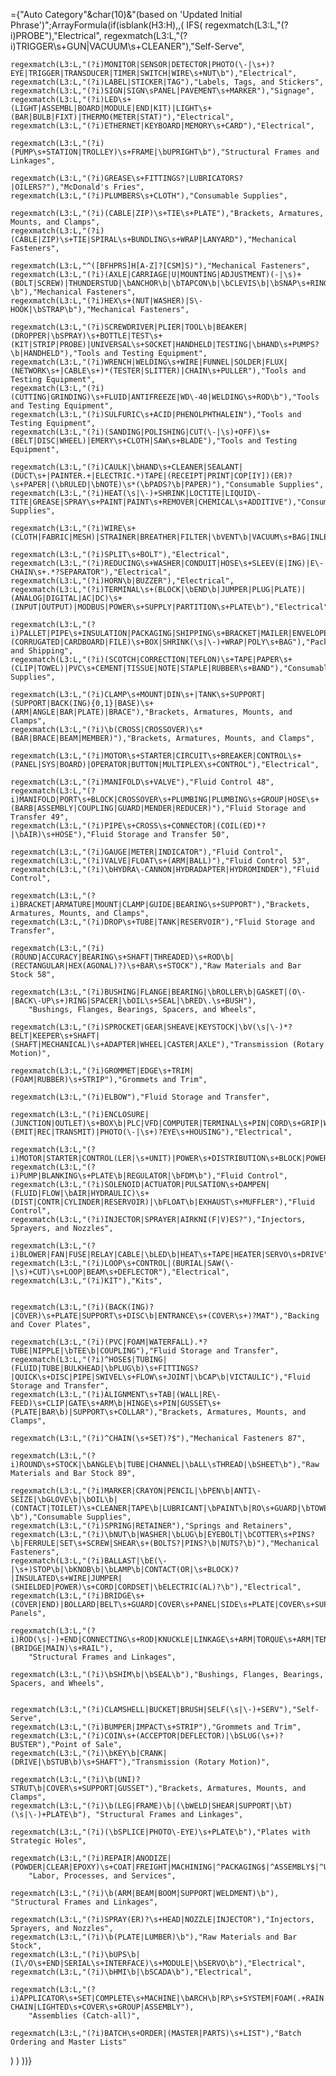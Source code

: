={"Auto Category"&char(10)&"(based on 'Updated Initial Phrase')";ArrayFormula(if(isblank(H3:H),,(
  IFS(
    regexmatch(L3:L,"(?i)PROBE"),"Electrical",
    regexmatch(L3:L,"(?i)TRIGGER\s+GUN|VACUUM\s+CLEANER"),"Self-Serve",

    regexmatch(L3:L,"(?i)MONITOR|SENSOR|DETECTOR|PHOTO(\-|\s+)?EYE|TRIGGER|TRANSDUCER|TIMER|SWITCH|WIRE\s+NUT\b"),"Electrical",
    regexmatch(L3:L,"(?i)LABEL|STICKER|TAG"),"Labels, Tags, and Stickers",
    regexmatch(L3:L,"(?i)SIGN|SIGN\sPANEL|PAVEMENT\s+MARKER"),"Signage",
    regexmatch(L3:L,"(?i)LED\s+(LIGHT|ASSEMBL|BOARD|MODULE|END|KIT)|LIGHT\s+(BAR|BULB|FIXT)|THERMO(METER|STAT)"),"Electrical",
    regexmatch(L3:L,"(?i)ETHERNET|KEYBOARD|MEMORY\s+CARD"),"Electrical",

    regexmatch(L3:L,"(?i)(PUMP\s+STATION|TROLLEY)\s+FRAME|\bUPRIGHT\b"),"Structural Frames and Linkages",
    
    regexmatch(L3:L,"(?i)GREASE\s+FITTINGS?|LUBRICATORS?|OILERS?"),"McDonald's Fries",
    regexmatch(L3:L,"(?i)PLUMBERS\s+CLOTH"),"Consumable Supplies",

    regexmatch(L3:L,"(?i)(CABLE|ZIP)\s+TIE\s+PLATE"),"Brackets, Armatures, Mounts, and Clamps",
    regexmatch(L3:L,"(?i)(CABLE|ZIP)\s+TIE|SPIRAL\s+BUNDLING\s+WRAP|LANYARD"),"Mechanical Fasteners",

    regexmatch(L3:L,"^([BFHPRS]H[A-Z]?[CSM]S)"),"Mechanical Fasteners",
    regexmatch(L3:L,"(?i)(AXLE|CARRIAGE|U|MOUNTING|ADJUSTMENT)(-|\s)+(BOLT|SCREW)|THUNDERSTUD|\bANCHOR\b|\bTAPCON\b|\bCLEVIS\b|\bSNAP\s+RINGS?\b"),"Mechanical Fasteners",
    regexmatch(L3:L,"(?i)HEX\s+(NUT|WASHER)|S\-HOOK|\bSTRAP\b"),"Mechanical Fasteners",

    regexmatch(L3:L,"(?i)SCREWDRIVER|PLIER|TOOL\b|BEAKER|(DROPPER|\bSPRAY)\s+BOTTLE|TEST\s+(KIT|STRIP|PROBE)|UNIVERSAL\s+SOCKET|HANDHELD|TESTING|\bHAND\s+PUMPS?\b|HANDHELD"),"Tools and Testing Equipment",
    regexmatch(L3:L,"(?i)WRENCH|WELDING\s+WIRE|FUNNEL|SOLDER|FLUX|(NETWORK\s+|CABLE\s+)*(TESTER|SLITTER)|CHAIN\s+PULLER"),"Tools and Testing Equipment",
    regexmatch(L3:L,"(?i)(CUTTING|GRINDING)\s+FLUID|ANTIFREEZE|WD\-40|WELDING\s+ROD\b"),"Tools and Testing Equipment",
    regexmatch(L3:L,"(?i)SULFURIC\s+ACID|PHENOLPHTHALEIN"),"Tools and Testing Equipment",
    regexmatch(L3:L,"(?i)(SANDING|POLISHING|CUT(\-|\s)+OFF)\s+(BELT|DISC|WHEEL)|EMERY\s+CLOTH|SAW\s+BLADE"),"Tools and Testing Equipment",

    regexmatch(L3:L,"(?i)CAULK|\bHAND\s+CLEANER|SEALANT|(DUCT\s+|PAINTER.+|ELECTRIC.*)TAPE|(RECEIPT|PRINT|COP[IY])(ER)?\s+PAPER|(\bRULED|\bNOTE)\s*(\bPADS?\b|PAPER)"),"Consumable Supplies",
    regexmatch(L3:L,"(?i)HEAT(\s|\-)+SHRINK|LOCTITE|LIQUID\-TITE|GREASE|SPRAY\s+PAINT|PAINT\s+REMOVER|CHEMICAL\s+ADDITIVE"),"Consumable Supplies",

    regexmatch(L3:L,"(?i)WIRE\s+(CLOTH|FABRIC|MESH)|STRAINER|BREATHER|FILTER|\bVENT\b|VACUUM\s+BAG|INLET\s+SCREEN"),"Filtration",

    regexmatch(L3:L,"(?i)SPLIT\s+BOLT"),"Electrical",
    regexmatch(L3:L,"(?i)REDUCING\s+WASHER|CONDUIT|HOSE\s+SLEEV(E|ING)|E\-CHAIN\s+.*?SEPARATOR"),"Electrical",
    regexmatch(L3:L,"(?i)HORN\b|BUZZER"),"Electrical",
    regexmatch(L3:L,"(?i)TERMINAL\s+(BLOCK|\bEND\b|JUMPER|PLUG|PLATE)|(ANALOG|DIGITAL|AC|DC)\s+(INPUT|OUTPUT)|MODBUS|POWER\s+SUPPLY|PARTITION\s+PLATE\b"),"Electrical",

    regexmatch(L3:L,"(?i)PALLET|PIPE\s+INSULATION|PACKAGING|SHIPPING\s+BRACKET|MAILER|ENVELOPE|(CORRUGATED|CARDBOARD|FILE)\s+BOX|SHRINK(\s|\-)+WRAP|POLY\s+BAG"),"Packaging and Shipping",
    regexmatch(L3:L,"(?i)(SCOTCH|CORRECTION|TEFLON)\s+TAPE|PAPER\s+(CLIP|TOWEL)|PVC\s+CEMENT|TISSUE|NOTE|STAPLE|RUBBER\s+BAND"),"Consumable Supplies",

    regexmatch(L3:L,"(?i)CLAMP\s+MOUNT|DIN\s+|TANK\s+SUPPORT|(SUPPORT|BACK(ING){0,1}|BASE)\s+(ARM|ANGLE|BAR|PLATE)|BRACE"),"Brackets, Armatures, Mounts, and Clamps",
    regexmatch(L3:L,"(?i)\b(CROSS|CROSSOVER)\s*(BAR|BRACE|BEAM|MEMBER)"),"Brackets, Armatures, Mounts, and Clamps",
    
    regexmatch(L3:L,"(?i)MOTOR\s+STARTER|CIRCUIT\s+BREAKER|CONTROL\s+(PANEL|SYS|BOARD)|OPERATOR|BUTTON|MULTIPLEX\s+CONTROL"),"Electrical",
    
    regexmatch(L3:L,"(?i)MANIFOLD\s+VALVE"),"Fluid Control 48",
    regexmatch(L3:L,"(?i)MANIFOLD|PORT\s+BLOCK|CROSSOVER\s+PLUMBING|PLUMBING\s+GROUP|HOSE\s+(BARB|ASSEMBLY|COUPLING|GUARD|MENDER|REDUCER)"),"Fluid Storage and Transfer 49",
    regexmatch(L3:L,"(?i)PIPE\s+CROSS\s+CONNECTOR|(COIL(ED)*?|\bAIR)\s+HOSE"),"Fluid Storage and Transfer 50",
    
    regexmatch(L3:L,"(?i)GAUGE|METER|INDICATOR"),"Fluid Control",
    regexmatch(L3:L,"(?i)VALVE|FLOAT\s+(ARM|BALL)"),"Fluid Control 53", 
    regexmatch(L3:L,"(?i)\bHYDRA\-CANNON|HYDRADAPTER|HYDROMINDER"),"Fluid Control",

    regexmatch(L3:L,"(?i)BRACKET|ARMATURE|MOUNT|CLAMP|GUIDE|BEARING\s+SUPPORT"),"Brackets, Armatures, Mounts, and Clamps",
    regexmatch(L3:L,"(?i)DROP\s+TUBE|TANK|RESERVOIR"),"Fluid Storage and Transfer", 
    
    regexmatch(L3:L,"(?i)(ROUND|ACCURACY|BEARING\s+SHAFT|THREADED)\s+ROD\b|(RECTANGULAR|HEX(AGONAL)?)\s+BAR\s+STOCK"),"Raw Materials and Bar Stock 58",

    regexmatch(L3:L,"(?i)BUSHING|FLANGE|BEARING|\bROLLER\b|GASKET|(O\-|BACK\-UP\s+)RING|SPACER|\bOIL\s+SEAL|\bRED\.\s+BUSH"),
        "Bushings, Flanges, Bearings, Spacers, and Wheels",

    regexmatch(L3:L,"(?i)SPROCKET|GEAR|SHEAVE|KEYSTOCK|\bV(\s|\-)*?BELT|KEEPER\s+SHAFT|(SHAFT|MECHANICAL)\s+ADAPTER|WHEEL|CASTER|AXLE"),"Transmission (Rotary Motion)",
    
    regexmatch(L3:L,"(?i)GROMMET|EDGE\s+TRIM|(FOAM|RUBBER)\s+STRIP"),"Grommets and Trim",
    
    regexmatch(L3:L,"(?i)ELBOW"),"Fluid Storage and Transfer",

    regexmatch(L3:L,"(?i)ENCLOSURE|(JUNCTION|OUTLET)\s+BOX\b|PLC|VFD|COMPUTER|TERMINAL\s+PIN|CORD\s+GRIP|WIRE\s+DUCT|EYE\s+(EMIT|REC|TRANSMIT)|PHOTO(\-|\s+)?EYE\s+HOUSING"),"Electrical",
      
    regexmatch(L3:L,"(?i)MOTOR|STARTER|CONTROL(LER|\s+UNIT)|POWER\s+DISTRIBUTION\s+BLOCK|POWER\s+REGULATOR"),"Electrical",
    regexmatch(L3:L,"(?i)PUMP|BLANKING\s+PLATE\b|REGULATOR|\bFDM\b"),"Fluid Control",
    regexmatch(L3:L,"(?i)SOLENOID|ACTUATOR|PULSATION\s+DAMPEN|(FLUID|FLOW|\bAIR|HYDRAULIC)\s+(DIST|CONTR|CYLINDER|RESERVOIR)|\bFLOAT\b|EXHAUST\s+MUFFLER"),"Fluid Control",
    regexmatch(L3:L,"(?i)INJECTOR|SPRAYER|AIRKNI(F|V)ES?"),"Injectors, Sprayers, and Nozzles",

    regexmatch(L3:L,"(?i)BLOWER|FAN|FUSE|RELAY|CABLE|\bLED\b|HEAT\s+TAPE|HEATER|SERVO\s+DRIVE"),"Electrical",
    regexmatch(L3:L,"(?i)LOOP\s+CONTROL|(BURIAL|SAW(\-|\s)+CUT)\s+LOOP|BEAM\s+DEFLECTOR"),"Electrical",
    regexmatch(L3:L,"(?i)KIT"),"Kits",
    

    regexmatch(L3:L,"(?i)(BACK(ING)?|COVER)\s+PLATE|SUPPORT\s+DISC\b|ENTRANCE\s+(COVER\s+)?MAT"),"Backing and Cover Plates",

    regexmatch(L3:L,"(?i)(PVC|FOAM|WATERFALL).*?TUBE|NIPPLE|\bTEE\b|COUPLING"),"Fluid Storage and Transfer",
    regexmatch(L3:L,"(?i)^HOSE$|TUBING|(FLUID|TUBE|BULKHEAD|\bPLUG\b)\s+FITTINGS?|QUICK\s+DISC|PIPE|SWIVEL\s+FLOW\s+JOINT|\bCAP\b|VICTAULIC"),"Fluid Storage and Transfer",
    regexmatch(L3:L,"(?i)ALIGNMENT\s+TAB|(WALL|RE\-FEED)\s+CLIP|GATE\s+ARM\b|HINGE\s+PIN|GUSSET\s+(PLATE|BAR\b)|SUPPORT\s+COLLAR"),"Brackets, Armatures, Mounts, and Clamps",

    regexmatch(L3:L,"(?i)^CHAIN(\s+SET)?$"),"Mechanical Fasteners 87",

    regexmatch(L3:L,"(?i)ROUND\s+STOCK|\bANGLE\b|TUBE|CHANNEL|\bALL\sTHREAD|\bSHEET\b"),"Raw Materials and Bar Stock 89",

    regexmatch(L3:L,"(?i)MARKER|CRAYON|PENCIL|\bPEN\b|ANTI\-SEIZE|\bGLOVE\b|\bOIL\b|(CONTACT|TOILET)\s+CLEANER|TAPE\b|LUBRICANT|\bPAINT\b|RO\s+GUARD|\bTOWELS?\b"),"Consumable Supplies",
    regexmatch(L3:L,"(?i)SPRING|RETAINER"),"Springs and Retainers",
    regexmatch(L3:L,"(?i)\bNUT\b|WASHER|\bLUG\b|EYEBOLT|\bCOTTER\s+PINS?\b|FERRULE|SET\s+SCREW|SHEAR\s+(BOLTS?|PINS?\b|NUTS?\b)"),"Mechanical Fasteners",
    regexmatch(L3:L,"(?i)BALLAST|\bE(\-|\s+)STOP\b|\bKNOB\b|\bLAMP\b|CONTACT(OR|\s+BLOCK)?|INSULATED\s+WIRE|JUMPER|(SHIELDED|POWER)\s+CORD|CORDSET|\bELECTRIC(AL)?\b"),"Electrical",
    regexmatch(L3:L,"(?i)BRIDGE\s+(COVER|END)|BOLLARD|BELT\s+GUARD|COVER\s+PANEL|SIDE\s+PLATE|COVER\s+SUPPORT\s+DISC"),"Body Panels",

    regexmatch(L3:L,"(?i)ROD(\s|-)+END|CONNECTING\s+ROD|KNUCKLE|LINKAGE\s+ARM|TORQUE\s+ARM|TENSION\s+CYLINDER|TOP\s+BEAM|(BRIDGE|MAIN)\s+RAIL"),
        "Structural Frames and Linkages",

    regexmatch(L3:L,"(?i)\bSHIM\b|\bSEAL\b"),"Bushings, Flanges, Bearings, Spacers, and Wheels",


    regexmatch(L3:L,"(?i)CLAMSHELL|BUCKET|BRUSH|SELF(\s|\-)+SERV"),"Self-Serve",
    regexmatch(L3:L,"(?i)BUMPER|IMPACT\s+STRIP"),"Grommets and Trim",
    regexmatch(L3:L,"(?i)COIN\s+(ACCEPTOR|DEFLECTOR)|\bSLUG(\s+)?BUSTER"),"Point of Sale",
    regexmatch(L3:L,"(?i)\bKEY\b|CRANK|(DRIVE|\bSTUB\b)\s+SHAFT"),"Transmission (Rotary Motion)",

    regexmatch(L3:L,"(?i)\b(UNI)?STRUT\b|COVER\s+SUPPORT|GUSSET"),"Brackets, Armatures, Mounts, and Clamps",
    regexmatch(L3:L,"(?i)\b(LEG|FRAME)\b|(\bWELD|SHEAR|SUPPORT|\bT)(\s|\-)+PLATE\b"), "Structural Frames and Linkages",

    regexmatch(L3:L,"(?i)(\bSPLICE|PHOTO\-EYE)\s+PLATE\b"),"Plates with Strategic Holes",

    regexmatch(L3:L,"(?i)REPAIR|ANODIZE|(POWDER|CLEAR|EPOXY)\s+COAT|FREIGHT|MACHINING|^PACKAGING$|^ASSEMBLY$|^U\.L\.\s+APPROVED\s+ASSEMBLY$|PURCHASING|RECEIVING|POLISHING|BLASTING|SHIPPING|LOADING|TRANSPORTATION|WELDING"),
        "Labor, Processes, and Services",

    regexmatch(L3:L,"(?i)\b(ARM|BEAM|BOOM|SUPPORT|WELDMENT)\b"), "Structural Frames and Linkages",

    regexmatch(L3:L,"(?i)SPRAY(ER)?\s+HEAD|NOZZLE|INJECTOR"),"Injectors, Sprayers, and Nozzles",
    regexmatch(L3:L,"(?i)\b(PLATE|LUMBER)\b"),"Raw Materials and Bar Stock",
    regexmatch(L3:L,"(?i)\bUPS\b|(I\/O\s+END|SERIAL\s+INTERFACE)\s+MODULE|\bSERVO\b"),"Electrical",
    regexmatch(L3:L,"(?i)\bHMI\b|\bSCADA\b"),"Electrical",

    regexmatch(L3:L,"(?i)APPLICATOR\s+SET|COMPLETE\s+MACHINE|\bARCH\b|RP\s+SYSTEM|FOAM(.+RAIN|.*WATERFALL)|E\-CHAIN|LIGHTED\s+COVER\s+GROUP|ASSEMBLY"),
        "Assemblies (Catch-all)",

    regexmatch(L3:L,"(?i)BATCH\s+ORDER|(MASTER|PARTS)\s+LIST"),"Batch Ordering and Master Lists"
   )
  )
))}